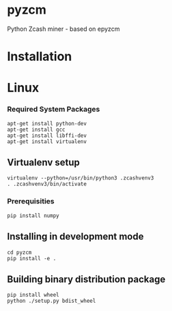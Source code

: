 # pyzcm

Python Zcash miner - based on epyzcm

# Installation

# Linux
### Required System Packages

```
apt-get install python-dev
apt-get install gcc
apt-get install libffi-dev
apt-get install virtualenv
```

## Virtualenv setup
```
virtualenv --python=/usr/bin/python3 .zcashvenv3
. .zcashvenv3/bin/activate
```

### Prerequisities
```
pip install numpy
```

##  Installing in development mode

```
cd pyzcm
pip install -e .
```

##  Building binary distribution package
```
pip install wheel
python ./setup.py bdist_wheel
```
